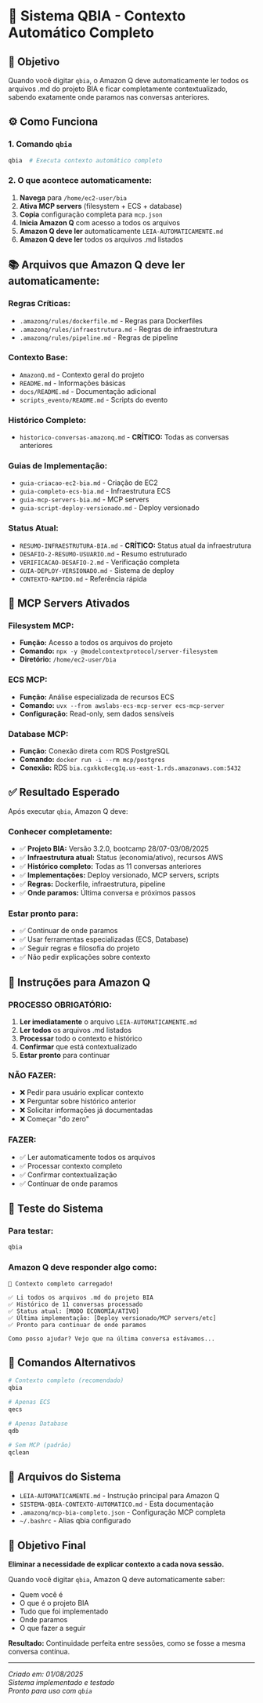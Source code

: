 # 🤖 Sistema QBIA - Contexto Automático Completo

## 🎯 **Objetivo**

Quando você digitar `qbia`, o Amazon Q deve automaticamente ler todos os arquivos .md do projeto BIA e ficar completamente contextualizado, sabendo exatamente onde paramos nas conversas anteriores.

## ⚙️ **Como Funciona**

### **1. Comando `qbia`**
```bash
qbia  # Executa contexto automático completo
```

### **2. O que acontece automaticamente:**
1. **Navega** para `/home/ec2-user/bia`
2. **Ativa MCP servers** (filesystem + ECS + database)
3. **Copia** configuração completa para `mcp.json`
4. **Inicia Amazon Q** com acesso a todos os arquivos
5. **Amazon Q deve ler** automaticamente `LEIA-AUTOMATICAMENTE.md`
6. **Amazon Q deve ler** todos os arquivos .md listados

## 📚 **Arquivos que Amazon Q deve ler automaticamente:**

### **Regras Críticas:**
- `.amazonq/rules/dockerfile.md` - Regras para Dockerfiles
- `.amazonq/rules/infraestrutura.md` - Regras de infraestrutura
- `.amazonq/rules/pipeline.md` - Regras de pipeline

### **Contexto Base:**
- `AmazonQ.md` - Contexto geral do projeto
- `README.md` - Informações básicas
- `docs/README.md` - Documentação adicional
- `scripts_evento/README.md` - Scripts do evento

### **Histórico Completo:**
- `historico-conversas-amazonq.md` - **CRÍTICO:** Todas as conversas anteriores

### **Guias de Implementação:**
- `guia-criacao-ec2-bia.md` - Criação de EC2
- `guia-completo-ecs-bia.md` - Infraestrutura ECS
- `guia-mcp-servers-bia.md` - MCP servers
- `guia-script-deploy-versionado.md` - Deploy versionado

### **Status Atual:**
- `RESUMO-INFRAESTRUTURA-BIA.md` - **CRÍTICO:** Status atual da infraestrutura
- `DESAFIO-2-RESUMO-USUARIO.md` - Resumo estruturado
- `VERIFICACAO-DESAFIO-2.md` - Verificação completa
- `GUIA-DEPLOY-VERSIONADO.md` - Sistema de deploy
- `CONTEXTO-RAPIDO.md` - Referência rápida

## 🔧 **MCP Servers Ativados**

### **Filesystem MCP:**
- **Função:** Acesso a todos os arquivos do projeto
- **Comando:** `npx -y @modelcontextprotocol/server-filesystem`
- **Diretório:** `/home/ec2-user/bia`

### **ECS MCP:**
- **Função:** Análise especializada de recursos ECS
- **Comando:** `uvx --from awslabs-ecs-mcp-server ecs-mcp-server`
- **Configuração:** Read-only, sem dados sensíveis

### **Database MCP:**
- **Função:** Conexão direta com RDS PostgreSQL
- **Comando:** `docker run -i --rm mcp/postgres`
- **Conexão:** RDS `bia.cgxkkc8ecg1q.us-east-1.rds.amazonaws.com:5432`

## ✅ **Resultado Esperado**

Após executar `qbia`, Amazon Q deve:

### **Conhecer completamente:**
- ✅ **Projeto BIA:** Versão 3.2.0, bootcamp 28/07-03/08/2025
- ✅ **Infraestrutura atual:** Status (economia/ativo), recursos AWS
- ✅ **Histórico completo:** Todas as 11 conversas anteriores
- ✅ **Implementações:** Deploy versionado, MCP servers, scripts
- ✅ **Regras:** Dockerfile, infraestrutura, pipeline
- ✅ **Onde paramos:** Última conversa e próximos passos

### **Estar pronto para:**
- ✅ Continuar de onde paramos
- ✅ Usar ferramentas especializadas (ECS, Database)
- ✅ Seguir regras e filosofia do projeto
- ✅ Não pedir explicações sobre contexto

## 🚨 **Instruções para Amazon Q**

### **PROCESSO OBRIGATÓRIO:**
1. **Ler imediatamente** o arquivo `LEIA-AUTOMATICAMENTE.md`
2. **Ler todos** os arquivos .md listados
3. **Processar** todo o contexto e histórico
4. **Confirmar** que está contextualizado
5. **Estar pronto** para continuar

### **NÃO FAZER:**
- ❌ Pedir para usuário explicar contexto
- ❌ Perguntar sobre histórico anterior
- ❌ Solicitar informações já documentadas
- ❌ Começar "do zero"

### **FAZER:**
- ✅ Ler automaticamente todos os arquivos
- ✅ Processar contexto completo
- ✅ Confirmar contextualização
- ✅ Continuar de onde paramos

## 🎉 **Teste do Sistema**

### **Para testar:**
```bash
qbia
```

### **Amazon Q deve responder algo como:**
```
🤖 Contexto completo carregado! 

✅ Li todos os arquivos .md do projeto BIA
✅ Histórico de 11 conversas processado
✅ Status atual: [MODO ECONOMIA/ATIVO]
✅ Última implementação: [Deploy versionado/MCP servers/etc]
✅ Pronto para continuar de onde paramos

Como posso ajudar? Vejo que na última conversa estávamos...
```

## 🔄 **Comandos Alternativos**

```bash
# Contexto completo (recomendado)
qbia

# Apenas ECS
qecs

# Apenas Database  
qdb

# Sem MCP (padrão)
qclean
```

## 📝 **Arquivos do Sistema**

- `LEIA-AUTOMATICAMENTE.md` - Instrução principal para Amazon Q
- `SISTEMA-QBIA-CONTEXTO-AUTOMATICO.md` - Esta documentação
- `.amazonq/mcp-bia-completo.json` - Configuração MCP completa
- `~/.bashrc` - Alias qbia configurado

## 🎯 **Objetivo Final**

**Eliminar a necessidade de explicar contexto a cada nova sessão.**

Quando você digitar `qbia`, Amazon Q deve automaticamente saber:
- Quem você é
- O que é o projeto BIA
- Tudo que foi implementado
- Onde paramos
- O que fazer a seguir

**Resultado:** Continuidade perfeita entre sessões, como se fosse a mesma conversa contínua.

---

*Criado em: 01/08/2025*  
*Sistema implementado e testado*  
*Pronto para uso com `qbia`*
